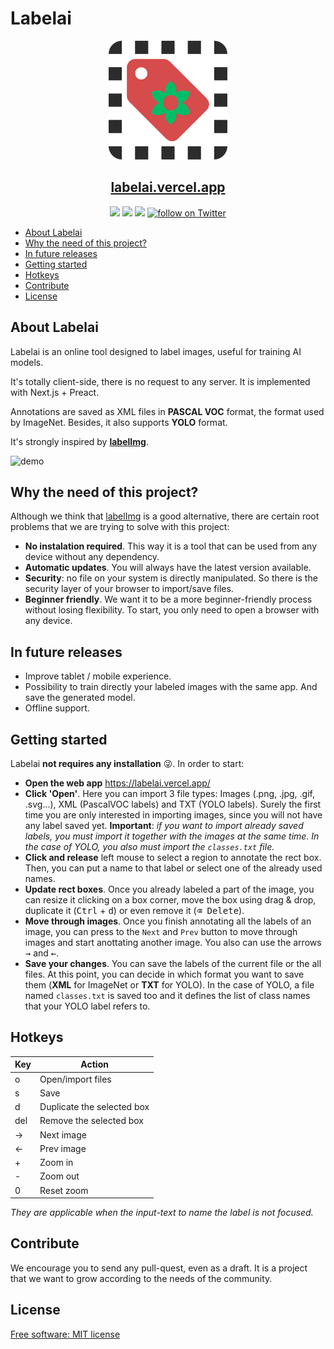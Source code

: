 # Labelai

<p align="center">
  <img src="public/labelai-logo.png" alt="labelai logo">
  <h2 align="center"><a href="https://labelai.vercel.app/">labelai.vercel.app</a></h2>
</p>

<p align="center">
    <a href="https://github.com/aralroca/labelai/actions?query=workflow%3ATests" alt="Tests status">
        <img src="https://github.com/aralroca/labelai/workflows/Tests/badge.svg" /></a>
    <a href="https://github.com/aralroca/labelai/graphs/contributors" alt="Contributors">
        <img src="https://img.shields.io/github/contributors/aralroca/labelai" /></a>
    <a href="https://github.com/aralroca/labelai/pulse" alt="Activity">
        <img src="https://img.shields.io/github/commit-activity/m/aralroca/labelai" /></a>
    <a href="https://twitter.com/intent/follow?screen_name=shields_io">
        <img src="https://img.shields.io/twitter/follow/aralroca?style=social&logo=twitter"
            alt="follow on Twitter"></a>
</p>

- [About Labelai](#about-labelai)
- [Why the need of this project?](#why-the-need-of-this-project)
- [In future releases](#in-future-releases)
- [Getting started](#getting-started)
- [Hotkeys](#hotkeys)
- [Contribute](#contribute)
- [License](#license)

## About Labelai

Labelai is an online tool designed to label images, useful for training AI models.

It's totally client-side, there is no request to any server. It is implemented with Next.js + Preact.

Annotations are saved as XML files in **PASCAL VOC** format, the format used by ImageNet. Besides, it also supports **YOLO** format.

It's strongly inspired by [**labelImg**](https://github.com/tzutalin/labelImg).

<img src="public/demo.gif" alt="demo" />

## Why the need of this project?

Although we think that [labelImg](https://github.com/tzutalin/labelImg) is a good alternative, there are certain root problems that we are trying to solve with this project:

- **No instalation required**. This way it is a tool that can be used from any device without any dependency.
- **Automatic updates**. You will always have the latest version available.
- **Security**: no file on your system is directly manipulated. So there is the security layer of your browser to import/save files.
- **Beginner friendly**. We want it to be a more beginner-friendly process without losing flexibility. To start, you only need to open a browser with any device.

## In future releases

- Improve tablet / mobile experience.
- Possibility to train directly your labeled images with the same app. And save the generated model.
- Offline support.

## Getting started

Labelai **not requires any installation** 😜. In order to start:

- **Open the web app** https://labelai.vercel.app/
- **Click 'Open'**. Here you can import 3 file types: Images (.png, .jpg, .gif, .svg...), XML (PascalVOC labels) and TXT (YOLO labels). Surely the first time you are only interested in importing images, since you will not have any label saved yet. **Important**: _if you want to import already saved labels, you must import it together with the images at the same time. In the case of YOLO, you also must import the `classes.txt` file._
- **Click and release** left mouse to select a region to annotate the rect box. Then, you can put a name to that label or select one of the already used names.
- **Update rect boxes**. Once you already labeled a part of the image, you can resize it clicking on a box corner, move the box using drag & drop, duplicate it (<kbd>Ctrl</kbd> + <kbd>d</kbd>) or even remove it (<kbd>⌫ Delete</kbd>).
- **Move through images**. Once you finish annotating all the labels of an image, you can press to the `Next` and `Prev` button to move through images and start anottating another image. You also can use the arrows <kbd>→</kbd> and <kbd>←</kbd>.
- **Save your changes**. You can save the labels of the current file or the all files. At this point, you can decide in which format you want to save them (**XML** for ImageNet or **TXT** for YOLO). In the case of YOLO, a file named `classes.txt` is saved too and it defines the list of class names that your YOLO label refers to.

## Hotkeys

| Key | Action                     |
| --- | -------------------------- |
| o   | Open/import files          |
| s   | Save                       |
| d   | Duplicate the selected box |
| del | Remove the selected box    |
| →   | Next image                 |
| ←   | Prev image                 |
| +   | Zoom in                    |
| -   | Zoom out                   |
| 0   | Reset zoom                 |

_They are applicable when the input-text to name the label is not focused._

## Contribute

We encourage you to send any pull-quest, even as a draft. It is a project that we want to grow according to the needs of the community.

## License

[Free software: MIT license](LICENSE)
